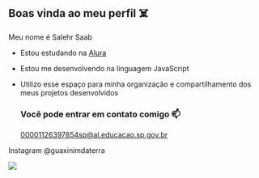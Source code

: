 ## Boas vinda ao meu perfil ☠️

Meu nome é Salehr Saab

- Estou estudando na [Alura](https://www.alura.com.br)
- Estou me desenvolvendo na linguagem JavaScript
- Utilizo esse espaço para minha organização e compartilhamento dos meus projetos desenvolvidos

  ### Você pode entrar em contato comigo 📫

  00001126397854sp@al.educacao.sp.gov.br

Instagram @guaxinimdaterra

![](https://media1.tenor.com/m/EBssNLojTMAAAAAd/orochi-tio-orochi.gif)
